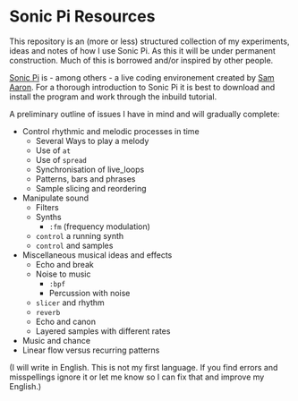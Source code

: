 # Sonic Pi Resources

This repository is an (more or less) structured collection of my experiments, ideas and notes of how I use Sonic Pi. As this it will be under permanent construction. Much of this is borrowed and/or inspired by other people.

[Sonic Pi](http://sonic-pi.net/) is - among others - a live coding environement created by [Sam Aaron](https://github.com/samaaron/). For a thorough introduction to Sonic Pi it is best to download and install the program and work through the inbuild tutorial.

A preliminary outline of issues I have in mind and will gradually complete:

* Control rhythmic and melodic processes in time
  * Several Ways to play a melody
  * Use of `at`
  * Use of `spread`
  * Synchronisation of live_loops
  * Patterns, bars and phrases
  * Sample slicing and reordering
* Manipulate sound
  * Filters
  * Synths
      * `:fm` (frequency modulation)
  * `control` a running synth
  * `control` and samples
* Miscellaneous musical ideas and effects
  * Echo and break
  * Noise to music
    * `:bpf`
    * Percussion with noise
  * `slicer` and rhythm
  * `reverb`
  * Echo and canon
  * Layered samples with different rates
* Music and chance
* Linear flow versus recurring patterns

(I will write in English. This is not my first language. If you find errors and misspellings ignore it or let me know so I can fix that and improve my English.)
